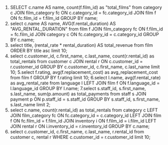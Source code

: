 1. SELECT c.name AS name, count(f.film_id) as "total_films" from category c JOIN film_category fc ON  c.category_id = fc.category_id JOIN film f ON fc.film_id = f.film_id GROUP BY name;
2. select c.name AS name, AVG(f.rental_duration) AS "AVG_RENTAL_DURATION" from film f JOIN film_category fc ON f.film_id = fc.film_id JOIN category c ON fc.category_id = c.category_id GROUP BY c.name;
3. select title, (rental_rate * rental_duration) AS total_revenue from film ORDER BY title asc limit 10;
4. select c.customer_id, c.first_name, c.last_name, count(r.rental_id) as total_rentals from customer c JOIN rental r ON c.customer_id = r.customer_id GROUP BY c.customer_id, c.first_name, c.last_name limit 10;
5.select f.rating, avg(f.replacement_cost) as avg_replacement_cost from film f GROUP BY f.rating limit 10;
6.select l.name, avg(f.rental_rate) as avg_rental_rate from language l LEFT JOIN film f ON f.language_id = l.language_id GROUP BY l.name;
7.select s.staff_id, s.first_name, s.last_name, sum(p.amount) as total_payments from staff s JOIN payment p ON p.staff_id = s.staff_id GROUP BY s.staff_id, s.first_name, s.last_name limit 2;
8. select c.name, count(r.rental_id) as total_rentals from category c LEFT JOIN film_category fc ON fc.category_id = c.category_id LEFT JOIN film f ON fc.film_id = f.film_id JOIN inventory i ON f.film_id = i.film_id LEFT JOIN rental r ON i.inventory_id = r.inventory_id  GROUP BY c.name;
9. select c.customer_id, c.first_name, c.last_name, r.rental_id from customer c, rental r WHERE c.customer_id = r.customer_id limit 10;